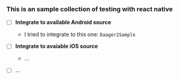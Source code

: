 ### This is an sample collection of testing with react native

- [ ] **Integrate to available Android source**
  + I tried to integrate to this one: `Daager2Sample`
  
- [ ] **Integrate to avaiable iOS source**
  + ...

- [ ] ...


